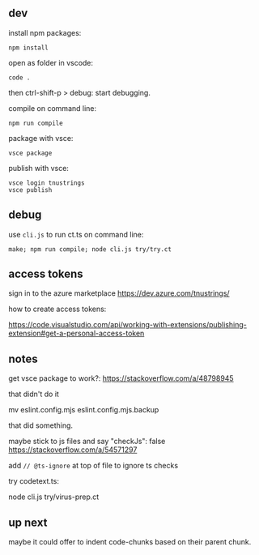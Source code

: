 ## dev

install npm packages:

```
npm install
```

open as folder in vscode:

```
code .
```

then ctrl-shift-p > debug: start debugging.

compile on command line:

```
npm run compile
```

package with vsce:

```
vsce package
```

publish with vsce:

```
vsce login tnustrings
vsce publish
```

## debug

use `cli.js` to run ct.ts on command line:

```
make; npm run compile; node cli.js try/try.ct
```

## access tokens

sign in to the azure marketplace https://dev.azure.com/tnustrings/

how to create access tokens:

https://code.visualstudio.com/api/working-with-extensions/publishing-extension#get-a-personal-access-token

## notes
        
get vsce package to work?: https://stackoverflow.com/a/48798945

that didn't do it

mv eslint.config.mjs eslint.config.mjs.backup

that did something.

maybe stick to js files and say "checkJs": false      https://stackoverflow.com/a/54571297

add `// @ts-ignore` at top of file to ignore ts checks

try codetext.ts:

node cli.js try/virus-prep.ct

## up next

maybe it could offer to indent
code-chunks based on their parent chunk.


